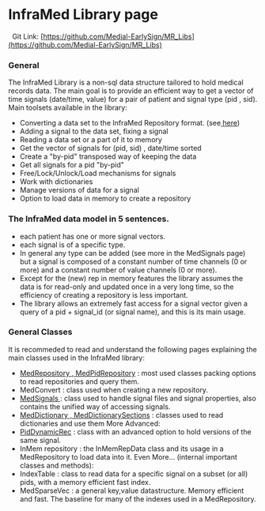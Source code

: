 # InfraMed Library page
 
Git Link: [https://github.com/Medial-EarlySign/MR_Libs](https://github.com/Medial-EarlySign/MR_Libs)
### General
The InfraMed Library is a non-sql data structure tailored to hold medical records data.
The main goal is to provide an efficient way to get a vector of time signals (date/time, value) for a pair of patient and signal type (pid , sid).
Main toolsets available in the library:
- Converting a data set to the InfraMed Repository format. (see[ here](Converting%20a%20data%20set%20to%20InfraMed%20Repository%20format))
- Adding a signal to the data set, fixing a signal
- Reading a data set or a part of it to memory
- Get the vector of signals for (pid, sid) , date/time sorted
- Create a "by-pid" transposed way of keeping the data
- Get all signals for a pid "by-pid"
- Free/Lock/Unlock/Load mechanisms for signals
- Work with dictionaries 
- Manage versions of data for a signal
- Option to load data in memory to create a repository
 
### The InfraMed data model in 5 sentences.
- each patient has one or more signal vectors.
- each signal is of a specific type.
- In general any type can be added (see more in the MedSignals page) but a signal is composed of a constant number of time channels (0 or more) and a constant number of value channels (0 or more).
- Except for the (new) rep in memory features the library assumes the data is for read-only and updated once in a very long time, so the efficiency of creating a repository is less important.
- The library allows an extremely fast access for a signal vector given a query of a pid + signal_id (or signal name), and this is its main usage.
### General Classes 
It is recommeded to read and understand the following pages explaining the main classes used in the InfraMed library:
- [MedRepository , MedPidRepository](MedRepository) : most used classes packing options to read repositories and query them.
- MedConvert : class used when creating a new repository.
- [MedSignals ](MedSignals%20_%20Unified%20Signals): class used to handle signal files and signal properties, also contains the unified way of accessing signals.
- [MedDictionary , MedDictionarySections](MedDictionary) : classes used to read dictionaries and use them
More Advanced:
- [PidDynamicRec](PidDynamicRec) : class with an advanced option to hold versions of the same signal.
- InMem repository : the InMemRepData class and its usage in a MedRepository to load data into it.
Even More... (internal important classes and methods):
- IndexTable : class to read data for a specific signal on a subset (or all) pids, with a memory efficient fast index.
- MedSparseVec : a general key,value datastructure. Memory efficient and fast. The baseline for many of the indexes used in a MedRepository.
 
